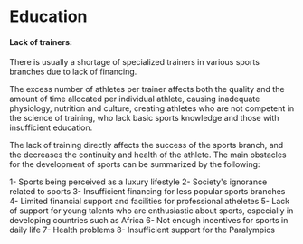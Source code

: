 # Education

#### Lack of trainers:

There is usually a shortage of specialized trainers in various sports branches due to lack of financing.&#x20;

The excess number of athletes per trainer affects both the quality and the amount of time allocated per individual athlete, causing inadequate physiology, nutrition and culture, creating athletes who are not competent in the science of training, who lack basic sports knowledge and those with insufficient education.&#x20;

The lack of training directly affects the success of the sports branch, and the decreases the continuity and health of the athlete. The main obstacles for the development of sports can be summarized by the following:

1- Sports being perceived as a luxury lifestyle 2- Society's ignorance related to sports 3- Insufficient financing for less popular sports branches 4- Limited financial support and facilities for professional atheletes 5- Lack of support for young talents who are enthusiastic about sports, especially in developing countries such as Africa 6- Not enough incentives for sports in daily life 7- Health problems 8- Insufficient support for the Paralympics
